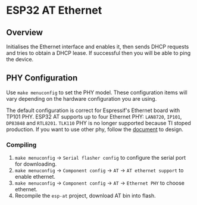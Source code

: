 ESP32 AT Ethernet
=============

## Overview
Initialises the Ethernet interface and enables it, then sends DHCP requests and tries to obtain a DHCP lease. If successful then you will be able to ping the device.

## PHY Configuration
Use `make menuconfig` to set the PHY model. These configuration items will vary depending on the hardware configuration you are using.

The default configuration is correct for Espressif's Ethernet board with TP101 PHY. ESP32 AT supports up to four Ethernet PHY: `LAN8720`, `IP101`, `DP83848` and `RTL8201`.
`TLK110` PHY is no longer supported because TI stoped production.
If you want to use other phy, follow the [document](https://docs.espressif.com/projects/esp-idf/en/latest/hw-reference/get-started-ethernet-kit.html) to design.

### Compiling 

1. `make menuconfig` -> `Serial flasher config` to configure the serial port for downloading.
2. `make menuconfig` -> `Component config` -> `AT` -> `AT ethernet support` to enable ethernet. 
3. `make menuconfig` -> `Component config` -> `AT` -> `Ethernet PHY` to choose ethernet.
4. Recompile the `esp-at` project, download AT bin into flash.
